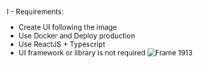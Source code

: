 
I - Requirements:

  + Create UI following the image 
  + Use Docker and Deploy production
  + Use ReactJS + Typescript 
  + UI framework or library is not required
![Frame 1913](https://github.com/tuanlam0201/icttm-test-fe/assets/163503189/f5101cb2-dae0-44a8-ac86-752607c1fbce)
